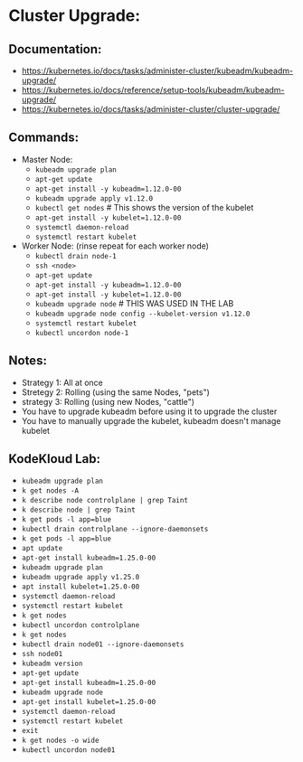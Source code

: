 # Cluster Upgrade:
## Documentation:
- https://kubernetes.io/docs/tasks/administer-cluster/kubeadm/kubeadm-upgrade/
- https://kubernetes.io/docs/reference/setup-tools/kubeadm/kubeadm-upgrade/
- https://kubernetes.io/docs/tasks/administer-cluster/cluster-upgrade/

## Commands:
- Master Node:
  - `kubeadm upgrade plan`
  - `apt-get update`
  - `apt-get install -y kubeadm=1.12.0-00`
  - `kubeadm upgrade apply v1.12.0`
  - `kubectl get nodes` # This shows the version of the kubelet
  - `apt-get install -y kubelet=1.12.0-00`
  - `systemctl daemon-reload`
  - `systemctl restart kubelet`
- Worker Node: (rinse repeat for each worker node)
  - `kubectl drain node-1`
  - `ssh <node>`
  - `apt-get update`
  - `apt-get install -y kubeadm=1.12.0-00`
  - `apt-get install -y kubelet=1.12.0-00`
  - `kubeadm upgrade node` # THIS WAS USED IN THE LAB
  - `kubeadm upgrade node config --kubelet-version v1.12.0`
  - `systemctl restart kubelet`
  - `kubectl uncordon node-1`

## Notes:
- Strategy 1: All at once
- Stretegy 2: Rolling (using the same Nodes, "pets")
- strategy 3: Rolling (using new Nodes, "cattle")
- You have to upgrade kubeadm before using it to upgrade the cluster
- You have to manually upgrade the kubelet, kubeadm doesn't manage kubelet

## KodeKloud Lab:
- `kubeadm upgrade plan`
- `k get nodes -A`
- `k describe node controlplane | grep Taint`
- `k describe node | grep Taint`
- `k get pods -l app=blue`
- `kubectl drain controlplane --ignore-daemonsets`
- `k get pods -l app=blue`
- `apt update`
- `apt-get install kubeadm=1.25.0-00`
- `kubeadm upgrade plan`
- `kubeadm upgrade apply v1.25.0`
- `apt install kubelet=1.25.0-00`
- `systemctl daemon-reload`
- `systemctl restart kubelet`
- `k get nodes`
- `kubectl uncordon controlplane`
- `k get nodes`
- `kubectl drain node01 --ignore-daemonsets`
- `ssh node01`
- `kubeadm version`
- `apt-get update`
- `apt-get install kubeadm=1.25.0-00`
- `kubeadm upgrade node`
- `apt-get install kubelet=1.25.0-00`
- `systemctl daemon-reload`
- `systemctl restart kubelet`
- `exit`
- `k get nodes -o wide`
- `kubectl uncordon node01`
